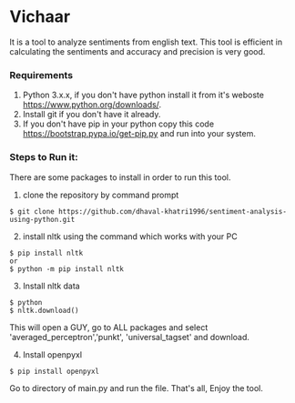 # Vichaar
It is a tool to analyze sentiments from english text. This tool is efficient in calculating the sentiments and accuracy and precision is very good.

### Requirements
1. Python 3.x.x, if you don't have python install it from it's weboste https://www.python.org/downloads/.
2. Install git if you don't have it already.
3. If you don't have pip in your python copy this code https://bootstrap.pypa.io/get-pip.py and run into your system.

### Steps to Run it:
There are some packages to install in order to run this tool.

1. clone the repository by command prompt
```
$ git clone https://github.com/dhaval-khatri1996/sentiment-analysis-using-python.git

```
2. install nltk using the command which works with your PC
```
$ pip install nltk 
or
$ python -m pip install nltk
```

3. Install nltk data
```
$ python
$ nltk.download()
```
This will open a GUY, go to ALL packages and select 'averaged_perceptron','punkt', 'universal_tagset' and download.

4. Install openpyxl
```
$ pip install openpyxl
```

Go to directory of main.py and run the file. That's all, Enjoy the tool.
